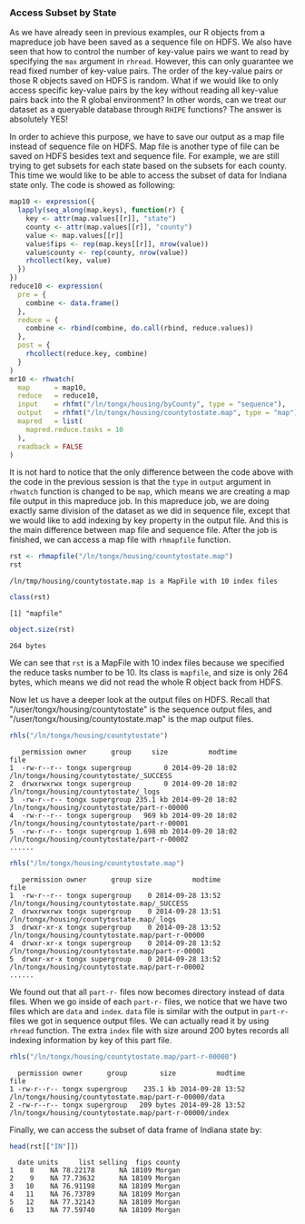 ### Access Subset by State ###

As we have already
seen in previous examples, our R objects from a mapreduce job have been saved as a sequence file on HDFS.
We also have seen that how to control the number of key-value pairs we want to read by specifying the `max`
argument in `rhread`. However, this can only guarantee we read fixed number of key-value pairs. The order
of the key-value pairs or those R objects saved on HDFS is random. What if we would like to only access 
specific key-value pairs by the key without reading all key-value pairs back into the R global environment?
In other words, can we treat our dataset as a queryable database through `RHIPE` functions? The answer is
absolutely YES!

In order to achieve this purpose, we have to save our output as a map file instead of sequence file on HDFS.
Map file is another type of file can be saved on HDFS besides text and sequence file. For example, we are 
still trying to get subsets for each state based on the subsets for each county. This time we would like to 
be able to access the subset of data for Indiana state only. The code is showed as following:


```r
map10 <- expression({
  lapply(seq_along(map.keys), function(r) {
    key <- attr(map.values[[r]], "state")
    county <- attr(map.values[[r]], "county")
    value <- map.values[[r]]
    value$fips <- rep(map.keys[[r]], nrow(value))
    value$county <- rep(county, nrow(value))
    rhcollect(key, value)
  })
})
reduce10 <- expression(
  pre = {
    combine <- data.frame()
  },
  reduce = {
    combine <- rbind(combine, do.call(rbind, reduce.values))
  },
  post = {
    rhcollect(reduce.key, combine)
  }
)
mr10 <- rhwatch(
  map      = map10,
  reduce   = reduce10,
  input    = rhfmt("/ln/tongx/housing/byCounty", type = "sequence"),
  output   = rhfmt("/ln/tongx/housing/countytostate.map", type = "map"),
  mapred   = list( 
    mapred.reduce.tasks = 10
  ),
  readback = FALSE
)
```

It is not hard to notice that the only difference between the code above with the code in the previous
session is that the `type` in `output` argument in `rhwatch` function is changed to be `map`, which means
we are creating a map file output in this mapreduce job. In this mapreduce job, we are doing exactly same
division of the dataset as we did in sequence file, except that we would like to add indexing by key 
property in the output file. And this is the main difference between map file and sequence file. After
the job is finished, we can access a map file with `rhmapfile` function.


```r
rst <- rhmapfile("/ln/tongx/housing/countytostate.map")
rst
```
```
/ln/tmp/housing/countytostate.map is a MapFile with 10 index files
```

```r
class(rst)
```
```
[1] "mapfile"
```

```r
object.size(rst)
```
```
264 bytes
```

We can see that `rst` is a MapFile with 10 index files because we specified the reduce tasks number 
to be 10. Its class is `mapfile`, and size is only 264 bytes, which means we did not read the whole R
object back from HDFS.

Now let us have a deeper look at the output files on HDFS. Recall that "/user/tongx/housing/countytostate"
is the sequence output files, and "/user/tongx/housing/countytostate.map" is the map output files.


```r
rhls("/ln/tongx/housing/countytostate")
```
```
   permission owner      group     size          modtime                                         file
1  -rw-r--r-- tongx supergroup        0 2014-09-20 18:02     /ln/tongx/housing/countytostate/_SUCCESS
2  drwxrwxrwx tongx supergroup        0 2014-09-20 18:02        /ln/tongx/housing/countytostate/_logs
3  -rw-r--r-- tongx supergroup 235.1 kb 2014-09-20 18:02 /ln/tongx/housing/countytostate/part-r-00000
4  -rw-r--r-- tongx supergroup   969 kb 2014-09-20 18:02 /ln/tongx/housing/countytostate/part-r-00001
5  -rw-r--r-- tongx supergroup 1.698 mb 2014-09-20 18:02 /ln/tongx/housing/countytostate/part-r-00002
......
```

```r
rhls("/ln/tongx/housing/countytostate.map")
```
```
   permission owner      group size          modtime                                             file
1  -rw-r--r-- tongx supergroup    0 2014-09-28 13:52     /ln/tongx/housing/countytostate.map/_SUCCESS
2  drwxrwxrwx tongx supergroup    0 2014-09-28 13:51        /ln/tongx/housing/countytostate.map/_logs
3  drwxr-xr-x tongx supergroup    0 2014-09-28 13:52 /ln/tongx/housing/countytostate.map/part-r-00000
4  drwxr-xr-x tongx supergroup    0 2014-09-28 13:52 /ln/tongx/housing/countytostate.map/part-r-00001
5  drwxr-xr-x tongx supergroup    0 2014-09-28 13:52 /ln/tongx/housing/countytostate.map/part-r-00002
......
```

We found out that all `part-r-` files now becomes directory instead of data files. When we go inside of each
`part-r-` files, we notice that we have two files which are `data` and `index`. `data` file is similar with 
the output in `part-r-` files we got in sequence output files. We can actually read it by using `rhread` 
function. The extra `index` file with size around 200 bytes records all indexing information by key of this 
part file.


```r
rhls("/ln/tongx/housing/countytostate.map/part-r-00000")
```
```
  permission owner      group        size          modtime                                                   file
1 -rw-r--r-- tongx supergroup    235.1 kb 2014-09-28 13:52  /ln/tongx/housing/countytostate.map/part-r-00000/data
2 -rw-r--r-- tongx supergroup   209 bytes 2014-09-28 13:52 /ln/tongx/housing/countytostate.map/part-r-00000/index
```

Finally, we can access the subset of data frame of Indiana state by:


```r
head(rst[["IN"]])
```
```
  date units     list selling  fips county
1    8    NA 78.22178      NA 18109 Morgan
2    9    NA 77.73632      NA 18109 Morgan
3   10    NA 76.91198      NA 18109 Morgan
4   11    NA 76.73789      NA 18109 Morgan
5   12    NA 77.32143      NA 18109 Morgan
6   13    NA 77.59740      NA 18109 Morgan
```
